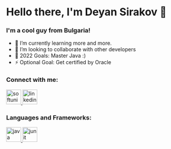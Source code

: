 # Hello there, I'm Deyan Sirakov 👋 
### I'm a cool guy from Bulgaria!

- 🌱 I’m currently learning more and more.
- 👯 I’m looking to collaborate with other developers
- 🥅 2022 Goals: Master Java :)
- ⚡ Optional Goal: Get certified by Oracle

### Connect with me:

<a href="https://softuni.bg/users/profile/show?username=Deyan2306" target="_blank" rel="noreferrer"> <img src="https://upload.wikimedia.org/wikipedia/commons/7/76/Logo_Software_University_%28SoftUni%29_-_blue.png" alt="softuni" width="40" height="40"/> </a> <a href="https://www.linkedin.com/in/deyan-sirakov-b6a421237/" target="_blank" rel="noreferrer"> <img src="https://upload.wikimedia.org/wikipedia/commons/thumb/c/ca/LinkedIn_logo_initials.png/768px-LinkedIn_logo_initials.png" alt="linkedin" width="40" height="40"/> </a>

### Languages and Frameworks:

<a href="https://www.java.com/en/" target="_blank" rel="noreferrer"> <img src="https://www.probytes.net/wp-content/uploads/2019/07/java-logo-vector-768x768.png" alt="java" width="40" height="40"/> </a> <a href="https://junit.org/junit5/" target="_blank" rel="noreferrer"> <img src="https://junit.org/junit4/images/junit5-banner.png" alt="junit" height="40"/> </a>
